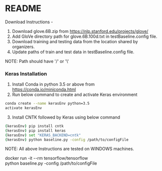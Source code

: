 # README 
Download Instructions -
1. Download glove.6B.zip from https://nlp.stanford.edu/projects/glove/
2. Add GloVe directory path for glove.6B.100d.txt in testBaseline.config file.
3. Download training and testing data from the location shared by organizers.
4. Update paths of train and test data in testBaseline.config file.

NOTE: Path should have '/' or  '\\'

### Keras Installation
1. Install Conda in python 3.5 or above from https://conda.io/miniconda.html
2. Run below command to create and activate Keras environment
```sh
conda create --name kerasEnv python=3.5
activate kerasEnv
```
3. Install CNTK followed by Keras using below command
```sh
(kerasEnv) pip install cntk
(kerasEnv) pip install keras
(kerasEnv) set "KERAS_BACKEND=cntk"
(kerasEnv) python baseline.py -config /path/to/configFile
```
NOTE: All above Instructions are tested on WINDOWS machines. 

docker run -it --rm tensorflow/tensorflow \
    python baseline.py -config /path/to/configFile